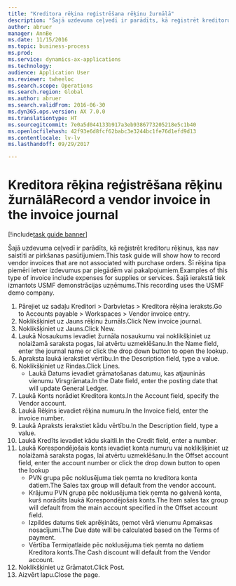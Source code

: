 ```yaml
--- 
title: "Kreditora rēķina reģistrēšana rēķinu žurnālā"
description: "Šajā uzdevuma ceļvedī ir parādīts, kā reģistrēt kreditoru rēķinus, kas nav saistīti ar pirkšanas pasūtījumiem."
author: abruer
manager: AnnBe
ms.date: 11/15/2016
ms.topic: business-process
ms.prod: 
ms.service: dynamics-ax-applications
ms.technology: 
audience: Application User
ms.reviewer: twheeloc
ms.search.scope: Operations
ms.search.region: Global
ms.author: abruer
ms.search.validFrom: 2016-06-30
ms.dyn365.ops.version: AX 7.0.0
ms.translationtype: HT
ms.sourcegitcommit: 7e0a5d044133b917a3eb9386773205218e5c1b40
ms.openlocfilehash: 42f93e6d8fcf62babc3e3244bc1fe76d1efd9d13
ms.contentlocale: lv-lv
ms.lasthandoff: 09/29/2017

---
```

# <a name="record-a-vendor-invoice-in-the-invoice-journal"></a><span data-ttu-id="73961-103">Kreditora rēķina reģistrēšana rēķinu žurnālā</span><span class="sxs-lookup"><span data-stu-id="73961-103">Record a vendor invoice in the invoice journal</span></span>

[!include[task guide banner](../../includes/task-guide-banner.md)]

<span data-ttu-id="73961-104">Šajā uzdevuma ceļvedī ir parādīts, kā reģistrēt kreditoru rēķinus, kas nav saistīti ar pirkšanas pasūtījumiem.</span><span class="sxs-lookup"><span data-stu-id="73961-104">This task guide will show how to record vendor invoices that are not associated with purchase orders.</span></span> <span data-ttu-id="73961-105">Šī rēķina tipa piemēri ietver izdevumus par piegādēm vai pakalpojumiem.</span><span class="sxs-lookup"><span data-stu-id="73961-105">Examples of this type of invoice include expenses for supplies or services.</span></span>  <span data-ttu-id="73961-106">Šajā ierakstā tiek izmantots USMF demonstrācijas uzņēmums.</span><span class="sxs-lookup"><span data-stu-id="73961-106">This recording uses the USMF demo company.</span></span>

1. <span data-ttu-id="73961-107">Pārejiet uz sadaļu Kreditori > Darbvietas > Kreditora rēķina ieraksts.</span><span class="sxs-lookup"><span data-stu-id="73961-107">Go to Accounts payable > Workspaces > Vendor invoice entry.</span></span>
2. <span data-ttu-id="73961-108">Noklikšķiniet uz Jauns rēķinu žurnāls.</span><span class="sxs-lookup"><span data-stu-id="73961-108">Click New invoice journal.</span></span>
3. <span data-ttu-id="73961-109">Noklikšķiniet uz Jauns.</span><span class="sxs-lookup"><span data-stu-id="73961-109">Click New.</span></span>
4. <span data-ttu-id="73961-110">Laukā Nosaukums ievadiet žurnāla nosaukumu vai noklikšķiniet uz nolaižamā saraksta pogas, lai atvērtu uzmeklēšanu.</span><span class="sxs-lookup"><span data-stu-id="73961-110">In the Name field, enter the journal name or click the drop down button to open the lookup.</span></span>
5. <span data-ttu-id="73961-111">Apraksta laukā ierakstiet vērtību.</span><span class="sxs-lookup"><span data-stu-id="73961-111">In the Description field, type a value.</span></span>
6. <span data-ttu-id="73961-112">Noklikšķiniet uz Rindas.</span><span class="sxs-lookup"><span data-stu-id="73961-112">Click Lines.</span></span>
    * <span data-ttu-id="73961-113">Laukā Datums ievadiet grāmatošanas datumu, kas atjauninās vienumu Virsgrāmata.</span><span class="sxs-lookup"><span data-stu-id="73961-113">In the Date field, enter the posting date that will update General Ledger.</span></span>  
7. <span data-ttu-id="73961-114">Laukā Konts norādiet Kreditora konts.</span><span class="sxs-lookup"><span data-stu-id="73961-114">In the Account field, specify the Vendor account.</span></span>
8. <span data-ttu-id="73961-115">Laukā Rēķins ievadiet rēķina numuru.</span><span class="sxs-lookup"><span data-stu-id="73961-115">In the Invoice field, enter the invoice number.</span></span>
9. <span data-ttu-id="73961-116">Laukā Apraksts ierakstiet kādu vērtību.</span><span class="sxs-lookup"><span data-stu-id="73961-116">In the Description field, type a value.</span></span>
10. <span data-ttu-id="73961-117">Laukā Kredīts ievadiet kādu skaitli.</span><span class="sxs-lookup"><span data-stu-id="73961-117">In the Credit field, enter a number.</span></span>
11. <span data-ttu-id="73961-118">Laukā Korespondējošais konts ievadiet konta numuru vai noklikšķiniet uz nolaižamā saraksta pogas, lai atvērtu uzmeklēšanu.</span><span class="sxs-lookup"><span data-stu-id="73961-118">In the Offset account field, enter the account number or click the drop down button to open the lookup</span></span>
    * <span data-ttu-id="73961-119">PVN grupa pēc noklusējuma tiek ņemta no kreditora konta datiem.</span><span class="sxs-lookup"><span data-stu-id="73961-119">The Sales tax group will default from the vendor account.</span></span>  
    * <span data-ttu-id="73961-120">Krājumu PVN grupa pēc noklusējuma tiek ņemta no galvenā konta, kurš norādīts laukā Korespondējošais konts.</span><span class="sxs-lookup"><span data-stu-id="73961-120">The Item sales tax group will default from the main account specified in the Offset account field.</span></span>  
    * <span data-ttu-id="73961-121">Izpildes datums tiek aprēķināts, ņemot vērā vienumu Apmaksas nosacījumi.</span><span class="sxs-lookup"><span data-stu-id="73961-121">The Due date will be calculated based on the Terms of payment.</span></span>  
    * <span data-ttu-id="73961-122">Vērtība Termiņatlaide pēc noklusējuma tiek ņemta no datiem Kreditora konts.</span><span class="sxs-lookup"><span data-stu-id="73961-122">The Cash discount will default from the Vendor account.</span></span>  
12. <span data-ttu-id="73961-123">Noklikšķiniet uz Grāmatot.</span><span class="sxs-lookup"><span data-stu-id="73961-123">Click Post.</span></span>
13. <span data-ttu-id="73961-124">Aizvērt lapu.</span><span class="sxs-lookup"><span data-stu-id="73961-124">Close the page.</span></span>


